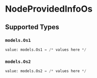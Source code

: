 # NodeProvidedInfoOs


## Supported Types

### `models.Os1`

```python
value: models.Os1 = /* values here */
```

### `models.Os2`

```python
value: models.Os2 = /* values here */
```


